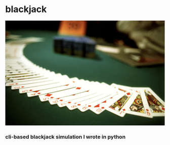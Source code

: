 # blackjack

![alt-text](https://github.com/bugrahankaramollaoglu/blackjack/blob/main/blackjack.jpg)

### cli-based blackjack simulation I wrote in python 


